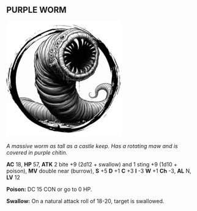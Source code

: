 ## PURPLE WORM

![](images/purple-worm.webp)

_A massive worm as tall as a castle keep. Has a rotating maw and is covered in purple chitin._

**AC** 18, **HP** 57, **ATK** 2 bite +9 (2d12 + swallow) and 1 sting +9 (1d10 + poison), **MV** double near (burrow), **S** +5 **D** +1 **C** +3 **I** -3 **W** +1 **Ch** -3, **AL** N, **LV** 12

**Poison:** DC 15 CON or go to 0 HP.

**Swallow:** On a natural attack roll of 18-20, target is swallowed.

